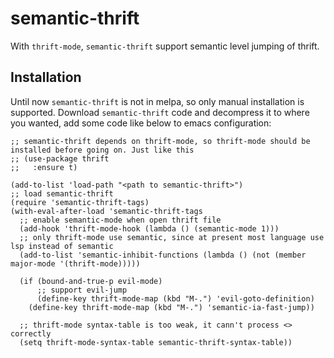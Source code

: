 # semantic-thrift

With `thrift-mode`, `semantic-thrift` support semantic level jumping of thrift.

## Installation
Until now `semantic-thrift` is not in melpa, so only manual installation is supported. Download `semantic-thrift` code and decompress it to where you wanted, add some code like below to emacs configuration:
```emacs-lisp
;; semantic-thrift depends on thrift-mode, so thrift-mode should be installed before going on. Just like this
;; (use-package thrift
;;   :ensure t)

(add-to-list 'load-path "<path to semantic-thrift>")
;; load semantic-thrift
(require 'semantic-thrift-tags)
(with-eval-after-load 'semantic-thrift-tags
  ;; enable semantic-mode when open thrift file
  (add-hook 'thrift-mode-hook (lambda () (semantic-mode 1)))
  ;; only thrift-mode use semantic, since at present most language use lsp instead of semantic
  (add-to-list 'semantic-inhibit-functions (lambda () (not (member major-mode '(thrift-mode)))))

  (if (bound-and-true-p evil-mode)
      ;; support evil-jump
      (define-key thrift-mode-map (kbd "M-.") 'evil-goto-definition)
    (define-key thrift-mode-map (kbd "M-.") 'semantic-ia-fast-jump))

  ;; thrift-mode syntax-table is too weak, it cann't process <> correctly
  (setq thrift-mode-syntax-table semantic-thrift-syntax-table))
```
